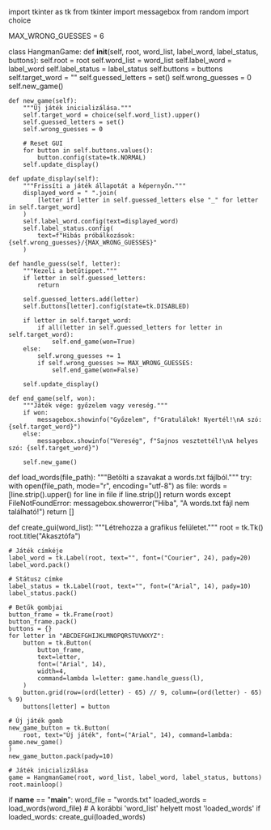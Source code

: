 import tkinter as tk
from tkinter import messagebox
from random import choice

MAX_WRONG_GUESSES = 6


class HangmanGame:
    def __init__(self, root, word_list, label_word, label_status, buttons):
        self.root = root
        self.word_list = word_list
        self.label_word = label_word
        self.label_status = label_status
        self.buttons = buttons
        self.target_word = ""
        self.guessed_letters = set()
        self.wrong_guesses = 0
        self.new_game()

    def new_game(self):
        """Új játék inicializálása."""
        self.target_word = choice(self.word_list).upper()
        self.guessed_letters = set()
        self.wrong_guesses = 0

        # Reset GUI
        for button in self.buttons.values():
            button.config(state=tk.NORMAL)
        self.update_display()

    def update_display(self):
        """Frissíti a játék állapotát a képernyőn."""
        displayed_word = " ".join(
            [letter if letter in self.guessed_letters else "_" for letter in self.target_word]
        )
        self.label_word.config(text=displayed_word)
        self.label_status.config(
            text=f"Hibás próbálkozások: {self.wrong_guesses}/{MAX_WRONG_GUESSES}"
        )

    def handle_guess(self, letter):
        """Kezeli a betűtippet."""
        if letter in self.guessed_letters:
            return

        self.guessed_letters.add(letter)
        self.buttons[letter].config(state=tk.DISABLED)

        if letter in self.target_word:
            if all(letter in self.guessed_letters for letter in self.target_word):
                self.end_game(won=True)
        else:
            self.wrong_guesses += 1
            if self.wrong_guesses >= MAX_WRONG_GUESSES:
                self.end_game(won=False)

        self.update_display()

    def end_game(self, won):
        """Játék vége: győzelem vagy vereség."""
        if won:
            messagebox.showinfo("Győzelem", f"Gratulálok! Nyertél!\nA szó: {self.target_word}")
        else:
            messagebox.showinfo("Vereség", f"Sajnos vesztettél!\nA helyes szó: {self.target_word}")

        self.new_game()


def load_words(file_path):
    """Betölti a szavakat a words.txt fájlból."""
    try:
        with open(file_path, mode="r", encoding="utf-8") as file:
            words = [line.strip().upper() for line in file if line.strip()]
        return words
    except FileNotFoundError:
        messagebox.showerror("Hiba", "A words.txt fájl nem található!")
        return []


def create_gui(word_list):
    """Létrehozza a grafikus felületet."""
    root = tk.Tk()
    root.title("Akasztófa")

    # Játék címkéje
    label_word = tk.Label(root, text="", font=("Courier", 24), pady=20)
    label_word.pack()

    # Státusz címke
    label_status = tk.Label(root, text="", font=("Arial", 14), pady=10)
    label_status.pack()

    # Betűk gombjai
    button_frame = tk.Frame(root)
    button_frame.pack()
    buttons = {}
    for letter in "ABCDEFGHIJKLMNOPQRSTUVWXYZ":
        button = tk.Button(
            button_frame,
            text=letter,
            font=("Arial", 14),
            width=4,
            command=lambda l=letter: game.handle_guess(l),
        )
        button.grid(row=(ord(letter) - 65) // 9, column=(ord(letter) - 65) % 9)
        buttons[letter] = button

    # Új játék gomb
    new_game_button = tk.Button(
        root, text="Új játék", font=("Arial", 14), command=lambda: game.new_game()
    )
    new_game_button.pack(pady=10)

    # Játék inicializálása
    game = HangmanGame(root, word_list, label_word, label_status, buttons)
    root.mainloop()


if __name__ == "__main__":
    word_file = "words.txt"
    loaded_words = load_words(word_file)  # A korábbi 'word_list' helyett most 'loaded_words'
    if loaded_words:
        create_gui(loaded_words)

